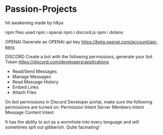 # Passion-Projects
hit awakening
made by h8ya

npm files used
npm i openai
npm i discord.js
npm i dotenv

OPENAI
Generate an OPENAI api key
https://beta.openai.com/account/api-keys

DISCORD
Create a bot with the following permissions, generate your bot Token
https://discord.com/developers/applications
- Read/Send Messages
- Manage Messages
- Read Message History
- Embed Links
- Attach Files

On bot permissions in Discord Developer portal, make sure the following permissions are turned on:
Permission Intent
Server Members Intent
Message Content Intent

It has the ability to act as a wormhole into every language and will sometimes spit out gibberish. Quite facinating!
